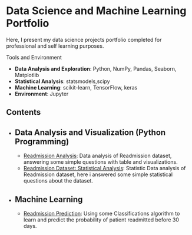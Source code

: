 # Data Science and Machine Learning Portfolio

Here, I present my data science projects portfolio completed for professional and self learning purposes.

Tools and Environment
  - **Data Analysis and Exploration**: Python, NumPy, Pandas, Seaborn, Matplotlib
  - **Statistical Analysis**: statsmodels,scipy
  - **Machine Learning**: scikit-learn, TensorFlow, keras
  - **Environment**: Jupyter 

## Contents
- ## Data Analysis and Visualization (Python Programming)
    - [Readmission Analysis](https://github.com/debishop/data_science_and_machine_learning_portfolio/blob/master/projects/Readmission%20Data%20analysis.ipynb): Data analysis of Readmission dataset, answering some simple questions with table and visualizations.
    - [Readmission Dataset: Statistical Analysis](https://github.com/debishop/data_science_and_machine_learning_portfolio/blob/master/projects/Readmission%20Statistical%20Analysis.ipynb): Statistic Data analysis of Readmission dataset, here i answered some simple statistical questions about the dataset.    

- ## Machine Learning
    - [Readmission Prediction](https://github.com/debishop/data_science_and_machine_learning_portfolio/blob/master/projects/Readmission%20Data%20analysis.ipynb): Using some Classifications algorithm to learn and predict the probability of patient readmitted before 30 days.


